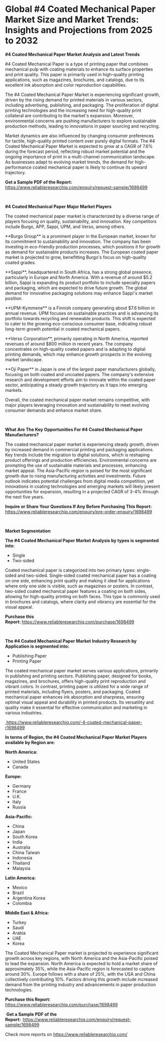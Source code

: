<p><h1>Global #4 Coated Mechanical Paper Market Size and Market Trends: Insights and Projections from 2025 to 2032</h1></p><p><strong>#4 Coated Mechanical Paper Market Analysis and Latest Trends</strong></p>
<p><p>#4 Coated Mechanical Paper is a type of printing paper that combines mechanical pulp with coating materials to enhance its surface properties and print quality. This paper is primarily used in high-quality printing applications, such as magazines, brochures, and catalogs, due to its excellent ink absorption and color reproduction capabilities. </p><p>The #4 Coated Mechanical Paper Market is experiencing significant growth, driven by the rising demand for printed materials in various sectors, including advertising, publishing, and packaging. The proliferation of digital printing technologies and the increasing need for high-quality print collateral are contributing to the market's expansion. Moreover, environmental concerns are pushing manufacturers to explore sustainable production methods, leading to innovations in paper sourcing and recycling.</p><p>Market dynamics are also influenced by changing consumer preferences for tactile, high-quality printed content over purely digital formats. The #4 Coated Mechanical Paper Market is expected to grow at a CAGR of 7.6% during the forecast period, reflecting robust market potential and the ongoing importance of print in a multi-channel communication landscape. As businesses adapt to evolving market trends, the demand for high-performance coated mechanical paper is likely to continue its upward trajectory.</p></p>
<p><strong>Get a Sample PDF of the Report:&nbsp;</strong> <a href="https://www.reliableresearchiq.com/enquiry/request-sample/1698499?utm_campaign=99&utm_medium=2&utm_source=Github&utm_content=ia&utm_term=09012025&utm_id=4-coated-mechanical-paper">https://www.reliableresearchiq.com/enquiry/request-sample/1698499</a></p>
<p>&nbsp;</p>
<p><strong>#4 Coated Mechanical Paper Major Market Players</strong></p>
<p><p>The coated mechanical paper market is characterized by a diverse range of players focusing on quality, sustainability, and innovation. Key competitors include Burgo, APP, Sappi, UPM, and Verso, among others.</p><p>**Burgo Group** is a prominent player in the European market, known for its commitment to sustainability and innovation. The company has been investing in eco-friendly production processes, which positions it for growth as demand for sustainable products increases. The European coated paper market is projected to grow, benefitting Burgo's focus on high-quality coated grades.</p><p>**Sappi**, headquartered in South Africa, has a strong global presence, particularly in Europe and North America. With a revenue of around $5.2 billion, Sappi is expanding its product portfolio to include specialty papers and packaging, which are expected to drive future growth. The global demand for innovative packaging solutions may enhance Sappi's market position.</p><p>**UPM-Kymmene** is a Finnish company generating about $7.6 billion in annual revenue. UPM focuses on sustainable practices and is advancing its portfolio towards recycling and renewable products. This shift is expected to cater to the growing eco-conscious consumer base, indicating robust long-term growth potential in coated mechanical papers.</p><p>**Verso Corporation**, primarily operating in North America, reported revenues of around $800 million in recent years. The company concentrates on high-quality coated papers and is adapting to digital printing demands, which may enhance growth prospects in the evolving market landscape.</p><p>**Oji Paper** in Japan is one of the largest paper manufacturers globally, focusing on both coated and uncoated papers. The company's extensive research and development efforts aim to innovate within the coated paper sector, anticipating a steady growth trajectory as it taps into emerging markets.</p><p>Overall, the coated mechanical paper market remains competitive, with major players leveraging innovation and sustainability to meet evolving consumer demands and enhance market share.</p></p>
<p>&nbsp;</p>
<p><strong>What Are The Key Opportunities For #4 Coated Mechanical Paper Manufacturers?</strong></p>
<p><p>The coated mechanical paper market is experiencing steady growth, driven by increased demand in commercial printing and packaging applications. Key trends include the migration to digital solutions, which is reshaping product offerings and production efficiencies. Environmental concerns are prompting the use of sustainable materials and processes, enhancing market appeal. The Asia-Pacific region is poised for the most significant growth due to rising manufacturing activities and investments. Future outlook indicates potential challenges from digital media competition, yet innovations in coating technologies and emerging markets will likely present opportunities for expansion, resulting in a projected CAGR of 3-4% through the next five years.</p></p>
<p><strong>Inquire or Share Your Questions If Any Before Purchasing This Report:</strong> <a href="https://www.reliableresearchiq.com/enquiry/pre-order-enquiry/1698499?utm_campaign=99&utm_medium=2&utm_source=Github&utm_content=ia&utm_term=09012025&utm_id=4-coated-mechanical-paper">https://www.reliableresearchiq.com/enquiry/pre-order-enquiry/1698499</a></p>
<p>&nbsp;</p>
<p><strong>Market Segmentation</strong></p>
<p><strong>The #4 Coated Mechanical Paper Market Analysis by types is segmented into:</strong></p>
<p><ul><li>Single</li><li>Two-sided</li></ul></p>
<p><p>Coated mechanical paper is categorized into two primary types: single-sided and two-sided. Single-sided coated mechanical paper has a coating on one side, enhancing print quality and making it ideal for applications where only one side is visible, such as magazines or posters. In contrast, two-sided coated mechanical paper features a coating on both sides, allowing for high-quality printing on both faces. This type is commonly used in brochures and catalogs, where clarity and vibrancy are essential for the visual appeal.</p></p>
<p><strong>Purchase this Report:&nbsp;</strong><a href="https://www.reliableresearchiq.com/purchase/1698499?utm_campaign=99&utm_medium=2&utm_source=Github&utm_content=ia&utm_term=09012025&utm_id=4-coated-mechanical-paper">https://www.reliableresearchiq.com/purchase/1698499</a></p>
<p>&nbsp;</p>
<p><strong>The #4 Coated Mechanical Paper Market Industry Research by Application is segmented into:</strong></p>
<p><ul><li>Publishing Paper</li><li>Printing Paper</li></ul></p>
<p><p>The coated mechanical paper market serves various applications, primarily in publishing and printing sectors. Publishing paper, designed for books, magazines, and brochures, offers high-quality print reproduction and vibrant colors. In contrast, printing paper is utilized for a wide range of printed materials, including flyers, posters, and packaging. Coated mechanical paper enhances ink absorption and sharpness, ensuring optimal visual appeal and durability in printed products. Its versatility and quality make it essential for effective communication and marketing in various industries.</p></p>
<p><a href="https://www.reliableresearchiq.com/-4-coated-mechanical-paper-r1698499?utm_campaign=99&utm_medium=2&utm_source=Github&utm_content=ia&utm_term=09012025&utm_id=4-coated-mechanical-paper">&nbsp;https://www.reliableresearchiq.com/-4-coated-mechanical-paper-r1698499</a></p>
<p><strong>In terms of Region, the #4 Coated Mechanical Paper Market Players available by Region are:</strong></p>
<p>
    <p> <strong> North America: </strong>
        <ul>
            <li>United States</li>
            <li>Canada</li>
        </ul>
        </p> 
    <p> <strong> Europe: </strong>
        <ul>
            <li>Germany</li>
            <li>France</li>
            <li>U.K.</li>
            <li>Italy</li>
            <li>Russia</li>
        </ul>
        </p> 
    <p> <strong> Asia-Pacific: </strong>
        <ul>
            <li>China</li>
            <li>Japan</li>
            <li>South Korea</li>
            <li>India</li>
            <li>Australia</li>
            <li>China Taiwan</li>
            <li>Indonesia</li>
            <li>Thailand</li>
            <li>Malaysia</li>
        </ul>
        </p> 
    <p> <strong> Latin America: </strong>
        <ul>
            <li>Mexico</li>
            <li>Brazil</li>
            <li>Argentina Korea</li>
            <li>Colombia</li>
        </ul>
        </p> 
    <p> <strong> Middle East & Africa: </strong>
        <ul>
            <li>Turkey</li>
            <li>Saudi</li>
            <li>Arabia</li>
            <li>UAE</li>
            <li>Korea</li>
        </ul>
    </p>
    </p>
<p><p>The Coated Mechanical Paper market is projected to experience significant growth across key regions, with North America and the Asia-Pacific poised to lead the expansion. North America is expected to hold a market share of approximately 35%, while the Asia-Pacific region is forecasted to capture around 30%. Europe follows with a share of 25%, with the USA and China collectively contributing 10%. Factors driving this growth include increased demand from the printing industry and advancements in paper production technologies.</p></p>
<p><strong>Purchase this Report: </strong><a href="https://www.reliableresearchiq.com/purchase/1698499?utm_campaign=99&utm_medium=2&utm_source=Github&utm_content=ia&utm_term=09012025&utm_id=4-coated-mechanical-paper">https://www.reliableresearchiq.com/purchase/1698499</a></p>
<p>&nbsp;<strong>Get a Sample PDF of the Report:&nbsp;&nbsp;</strong><a href="https://www.reliableresearchiq.com/enquiry/request-sample/1698499?utm_campaign=99&utm_medium=2&utm_source=Github&utm_content=ia&utm_term=09012025&utm_id=4-coated-mechanical-paper">https://www.reliableresearchiq.com/enquiry/request-sample/1698499</a></p>
<p><strong></strong></p>
<p>Check more reports on <a href="https://www.reliableresearchiq.com/?utm_campaign=99&utm_medium=2&utm_source=Github&utm_content=ia&utm_term=09012025&utm_id=4-coated-mechanical-paper">https://www.reliableresearchiq.com/</a></p>